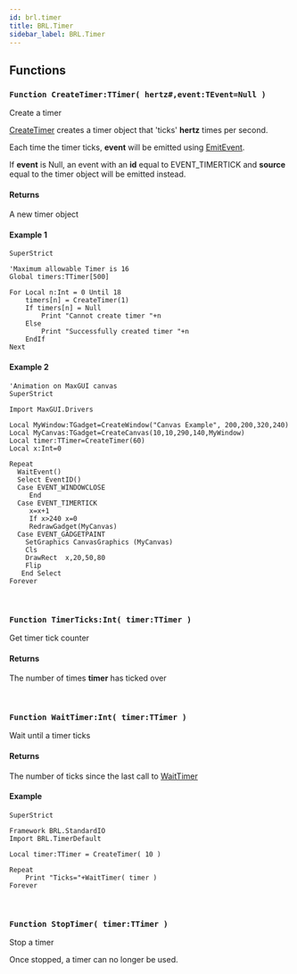 ```yaml
---
id: brl.timer
title: BRL.Timer
sidebar_label: BRL.Timer
---
```



## Functions

### `Function CreateTimer:TTimer( hertz#,event:TEvent=Null )`

Create a timer


[CreateTimer](../../brl/brl.timer/#function-createtimer-ttimer-hertz-event-tevent-null) creates a timer object that 'ticks' <b>hertz</b> times per second.

Each time the timer ticks, <b>event</b> will be emitted using [EmitEvent](../../brl/brl.event/#function-emitevent-event-tevent).

If <b>event</b> is Null, an event with an <b>id</b> equal to EVENT_TIMERTICK and
<b>source</b> equal to the timer object will be emitted instead.


#### Returns
A new timer object


#### Example 1
```blitzmax
SuperStrict

'Maximum allowable Timer is 16
Global timers:TTimer[500]

For Local n:Int = 0 Until 18
	timers[n] = CreateTimer(1)
	If timers[n] = Null
		Print "Cannot create timer "+n
	Else
		Print "Successfully created timer "+n
	EndIf
Next
```
#### Example 2
```blitzmax
'Animation on MaxGUI canvas
SuperStrict

Import MaxGUI.Drivers

Local MyWindow:TGadget=CreateWindow("Canvas Example", 200,200,320,240)
Local MyCanvas:TGadget=CreateCanvas(10,10,290,140,MyWindow)
Local timer:TTimer=CreateTimer(60)
Local x:Int=0

Repeat
  WaitEvent()
  Select EventID()
  Case EVENT_WINDOWCLOSE
     End
  Case EVENT_TIMERTICK
     x=x+1
     If x>240 x=0
     RedrawGadget(MyCanvas)
  Case EVENT_GADGETPAINT
    SetGraphics CanvasGraphics (MyCanvas)
    Cls
    DrawRect  x,20,50,80
    Flip
   End Select
Forever
```
<br/>

### `Function TimerTicks:Int( timer:TTimer )`

Get timer tick counter

#### Returns
The number of times <b>timer</b> has ticked over


<br/>

### `Function WaitTimer:Int( timer:TTimer )`

Wait until a timer ticks

#### Returns
The number of ticks since the last call to [WaitTimer](../../brl/brl.timer/#function-waittimer-int-timer-ttimer)


#### Example
```blitzmax
SuperStrict

Framework BRL.StandardIO
Import BRL.TimerDefault

Local timer:TTimer = CreateTimer( 10 )

Repeat
	Print "Ticks="+WaitTimer( timer )
Forever
```
<br/>

### `Function StopTimer( timer:TTimer )`

Stop a timer

Once stopped, a timer can no longer be used.


<br/>

